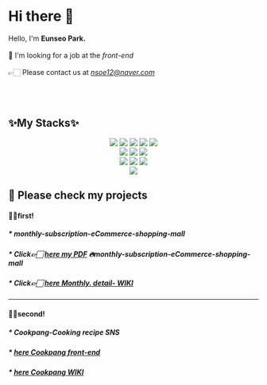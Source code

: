 # Hi there 👋

 Hello, I'm **Eunseo Park.** <br><br>
 👀 I'm looking for a job at the *front-end* <br><br>
 👉🏻 Please contact us at *nsoe12@naver.com* <br><br><br><br>

## ✨My Stacks✨
<div align=center> 
  <img src="https://img.shields.io/badge/java-007396?style=for-the-badge&logo=java&logoColor=white"> 
  <img src="https://img.shields.io/badge/html5-E34F26?style=for-the-badge&logo=html5&logoColor=white"> 
  <img src="https://img.shields.io/badge/css-1572B6?style=for-the-badge&logo=css3&logoColor=white"> 
  <img src="https://img.shields.io/badge/javascript-F7DF1E?style=for-the-badge&logo=javascript&logoColor=black"> 
  <img src="https://img.shields.io/badge/jquery-0769AD?style=for-the-badge&logo=jquery&logoColor=white">
  <br>
  <img src="https://img.shields.io/badge/oracle-F80000?style=for-the-badge&logo=oracle&logoColor=white"> 
  <img src="https://img.shields.io/badge/mysql-4479A1?style=for-the-badge&logo=mysql&logoColor=white"> 
  <img src="https://img.shields.io/badge/springboot-6DB33F?style=for-the-badge&logo=springboot&logoColor=white"> 
  <br>
   <img src="https://img.shields.io/badge/github-181717?style=for-the-badge&logo=github&logoColor=white">
  <img src="https://img.shields.io/badge/git-F05032?style=for-the-badge&logo=git&logoColor=white">
  <img src="https://img.shields.io/badge/visualstudiocode-4FC08D?style=for-the-badge&logo=visualstudiocode&logoColor=black"> 
  <br>
  <img src="https://img.shields.io/badge/intellijidea-61DAFB?style=for-the-badge&logo=intellijidea&logoColor=white">
  
</div>

## 🍎 Please check my projects
#### 🙋‍♀️first!
##### * monthly-subscription-eCommerce-shopping-mall
##### * Click👉🏻 [here my PDF](https://github.com/nsoe12/monthly-subscription-eCommerce-shopping-mall/wiki/1.%ED%8C%90%EB%A7%A4%EC%9E%90-%ED%8E%98%EC%9D%B4%EC%A7%80(%EA%B4%80%EB%A6%AC%EC%9E%90)) 🔥monthly-subscription-eCommerce-shopping-mall 

##### * Click👉🏻 [here Monthly. detail- WIKI](https://github.com/nsoe12/monthly-subscription-eCommerce-shopping-mall.wiki.git)

___
#### 🙋‍♀️second!
##### * Cookpang-Cooking recipe SNS
##### * [here Cookpang front-end](https://github.com/nsoe12/CookpangSns.wiki.git)

##### * [here Cookpang WIKI](https://github.com/nsoe12/CookpangSns.wiki.git)
